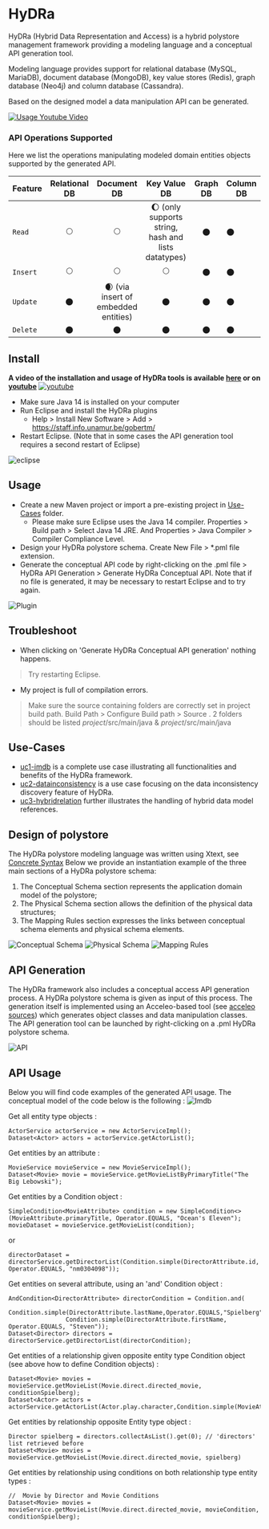 # HyDRa
HyDRa (Hybrid Data Representation and Access) is a hybrid polystore management framework providing a modeling language and a conceptual API generation tool.

Modeling language provides support for relational database (MySQL, MariaDB), document database (MongoDB), key value stores (Redis), graph database (Neo4j) and column database (Cassandra).

Based on the designed model a data manipulation API can be generated.

[![Usage Youtube Video](https://img.youtube.com/vi/oTTFhHpt9IY/0.jpg)](https://www.youtube.com/watch?v=oTTFhHpt9IY)

### API Operations Supported
Here we list the operations manipulating modeled domain entities objects supported by the generated API.

| Feature | Relational DB | Document DB | Key Value DB | Graph DB | Column DB |
|----|:---:|:---:|:---:|:---:|---|
| `Read ` | 🌕 | 🌕 | 🌔 (only supports string, hash and lists datatypes) | 🌑 | 🌑 |
| `Insert` | 🌕 | 🌕 | 🌕 | 🌑 | 🌑 |
| `Update` | 🌑 | 🌒 (via insert of embedded entities) | 🌑 | 🌑 | 🌑 |
| `Delete` | 🌑 | 🌑 | 🌑 | 🌑 | 🌑 |

## Install

**A video of the installation and usage of HyDRa tools is available [here](https://github.com/gobertm/HyDRa/raw/main/Use-Cases/resources/Video-Installation-Usage.mp4) or on [youtube](https://youtu.be/-Auy5prYMOw)**
[![youtube](https://img.youtube.com/vi/-Auy5prYMOw/0.jpg)](https://youtu.be/-Auy5prYMOw)

-   Make sure Java 14 is installed on your computer
-   Run Eclipse and install the HyDRa plugins
    -   Help > Install New Software > Add > https://staff.info.unamur.be/gobertm/
-   Restart Eclipse. (Note that in some cases the API generation tool requires a second restart of Eclipse)

![eclipse](Use-Cases/resources/eclipse.PNG)

## Usage
-   Create a new Maven project or import a pre-existing project in [Use-Cases](Use-Cases/) folder.
    -   Please make sure Eclipse uses the Java 14 compiler. Properties > Build path > Select Java 14 JRE. 
    And Properties > Java Compiler > Compiler Compliance Level.
-   Design your HyDRa polystore schema. Create New File > *.pml file extension.
-   Generate the conceptual API code by right-clicking on the .pml file > HyDRa API Generation > Generate HyDRa Conceptual API. Note that if no file is generated, it may be necessary to restart Eclipse and to try again.

![Plugin](Use-Cases/resources/ApiPlugin.PNG)

## Troubleshoot
-   When clicking on 'Generate HyDRa Conceptual API generation' nothing happens.
> Try restarting Eclipse.
- My project is full of compilation errors. 
> Make sure the source containing folders are correctly set in project build path. Build Path > Configure Build path > Source . 2 folders should be listed *project*/src/main/java & *project*/src/main/java

## Use-Cases 

-   [uc1-imdb](Use-Cases/uc1-imdb) is a complete use case illustrating all functionalities and benefits of the HyDRa framework.
-   [uc2-datainconsistency](Use-Cases/uc2-datainconsistency) is a use case focusing on the data inconsistency discovery feature of HyDRa.
-   [uc3-hybridrelation](Use-Cases/uc3-hybridrelation) further illustrates the handling of hybrid data model references.

## Design of polystore

The HyDRa polystore modeling language was written using Xtext, see [Concrete Syntax](be.unamur.polystore/src/be/unamur/polystore/Pml.xtext)
Below we provide an instantiation example of the three main sections of a HyDRa polystore schema:
1.  The Conceptual Schema section represents the application domain model of the polystore;
2.  The Physical Schema section allows the definition of the physical data structures;
3.  The Mapping Rules section expresses the links between conceptual schema elements and physical schema elements.

![Conceptual Schema](Use-Cases/uc1-imdb/src/main/resources/ConceptualSchema.PNG)
![Physical Schema](Use-Cases/uc1-imdb/src/main/resources/PhysicalSchema.PNG)
![Mapping Rules](Use-Cases/uc1-imdb/src/main/resources/MappingRules.PNG) 

## API Generation

The HyDRa framework also includes a conceptual access API generation process.
A HyDRa polystore schema is given as input of this process. The generation itself is implemented using an Acceleo-based tool (see [acceleo sources](be.unamur.polystore.acceleo)) which generates object classes and data manipulation classes. The API generation tool can be launched by right-clicking on a .pml HyDRa polystore schema.

![API](Use-Cases/resources/ApiGeneration.PNG)

## API Usage

Below you will find code examples of the generated API usage.
The conceptual model of the code below is the following : 
![Imdb](Use-Cases/resources/Imdbmodel.PNG)

Get all entity type objects :
```
ActorService actorService = new ActorServiceImpl();
Dataset<Actor> actors = actorService.getActorList();
```

Get entities by an attribute :
```
MovieService movieService = new MovieServiceImpl();
Dataset<Movie> movie = movieService.getMovieListByPrimaryTitle("The Big Lebowski");
```

Get entities by a Condition object : 
```
SimpleCondition<MovieAttribute> condition = new SimpleCondition<>(MovieAttribute.primaryTitle, Operator.EQUALS, "Ocean's Eleven");
movieDataset = movieService.getMovieList(condition);
```
or 
```
directorDataset = directorService.getDirectorList(Condition.simple(DirectorAttribute.id, Operator.EQUALS, "nm0304098"));
```

Get entities on several attribute, using an 'and' Condition object :
```
AndCondition<DirectorAttribute> directorCondition = Condition.and(
                Condition.simple(DirectorAttribute.lastName,Operator.EQUALS,"Spielberg"),
                Condition.simple(DirectorAttribute.firstName, Operator.EQUALS, "Steven"));
Dataset<Director> directors = directorService.getDirectorList(directorCondition); 
```

Get entities of a relationship given opposite entity type Condition object (see above how to define Condition objects) :
```
Dataset<Movie> movies = movieService.getMovieList(Movie.direct.directed_movie, conditionSpielberg);
Dataset<Actor> actors = actorService.getActorList(Actor.play.character,Condition.simple(MovieAttribute.primaryTitle,Operator.EQUALS,"Tennet"));
```

Get entities by relationship opposite Entity type object :
```
Director spielberg = directors.collectAsList().get(0); // 'directors' list retrieved before
Dataset<Movie> movies = movieService.getMovieList(Movie.direct.directed_movie, spielberg)
```

Get entities by relationship using conditions on both relationship type entity types : 
```
//  Movie by Director and Movie Conditions
Dataset<Movie> movies = movieService.getMovieList(Movie.direct.directed_movie, movieCondition, conditionSpielberg);
```
